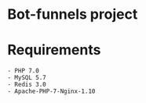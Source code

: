 # Bot-funnels project
# Requirements
    - PHP 7.0
    - MySQL 5.7
    - Redis 3.0
    - Apache-PHP-7-Nginx-1.10